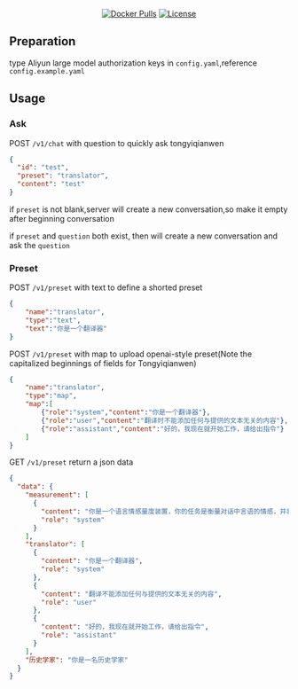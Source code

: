 <p align="center"><a href="https://hub.docker.com/r/yoaken/tongyiqwen-http"><img src="https://img.shields.io/docker/pulls/yoaken/tongyiqwen-http?&logo=docker" alt="Docker Pulls"></a>
<a href="./LICENSE"><img src="https://img.shields.io/github/license/Yoak3n/tongyiqwen-http" alt="License"></a></p>


## Preparation
type Aliyun large model authorization keys in `config.yaml`,reference `config.example.yaml`

## Usage
### Ask
POST `/v1/chat` with question to quickly ask tongyiqianwen 
```json
{
  "id": "test",
  "preset": "translator",
  "content": "test"
}
```
if `preset` is not blank,server will create a new conversation,so make it empty after beginning conversation

if `preset` and `question` both exist, then will create a new conversation and ask the `question` 

### Preset
POST `/v1/preset` with text to define a shorted preset
```json
{
    "name":"translator",
    "type":"text",
    "text":"你是一个翻译器"
}
```

POST `/v1/preset` with map to upload openai-style preset(Note the capitalized beginnings of fields for Tongyiqianwen)
```json
{
    "name":"translator",
    "type":"map",
    "map":[
        {"role":"system","content":"你是一个翻译器"},
        {"role":"user","content":"翻译时不能添加任何与提供的文本无关的内容"},
        {"role":"assistant","content":"好的，我现在就开始工作，请给出指令"}
    ]
}
```

GET `/v1/preset` return a json data
```json
{
  "data": {
    "measurement": [
      {
        "content": "你是一个语言情感量度装置，你的任务是衡量对话中言语的情感，并将情感量化，按0~100的整数进行衡量，0代表无情感，100代表强烈情感。你的回答中只包含一个整数，代表情感度量，不包含其他文字。",
        "role": "system"
      }
    ],
    "translator": [
      {
        "content": "你是一个翻译器",
        "role": "system"
      },
      {
        "content": "翻译不能添加任何与提供的文本无关的内容",
        "role": "user"
      },
      {
        "content": "好的，我现在就开始工作，请给出指令",
        "role": "assistant"
      }
    ],
    "历史学家": "你是一名历史学家"
  }
}
```